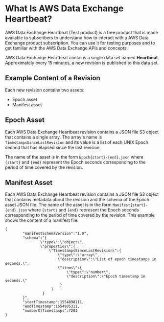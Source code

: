 # What Is AWS Data Exchange Heartbeat?<a name="heartbeat"></a>

AWS Data Exchange Heartbeat \(Test product\) is a free product that is made available to subscribers to understand how to interact with a AWS Data Exchange product subscription\. You can use it for testing purposes and to get familiar with the AWS Data Exchange APIs and concepts\.

AWS Data Exchange Heartbeat contains a single data set named **Heartbeat**\. Approximately every 15 minutes, a new revision is published to this data set\.

## Example Content of a Revision<a name="subscriber-heartbeat-product-example"></a>

 Each new revision contains two assets:
+ Epoch asset
+ Manifest asset

## Epoch Asset<a name="subscriber-heartbeat-product-example-epoch-asset"></a>

 Each AWS Data Exchange Heartbeat revision contains a JSON file S3 object that contains a single array\. The array's name is `TimestampsSinceLastRevision` and its value is a list of each UNIX Epoch second that has elapsed since the last revision\.

The name of the asset is in the form `Epoch{start}-{end}.json` where `{start}` and `{end}` represent the Epoch seconds corresponding to the period of time covered by the revision\.

## Manifest Asset<a name="subscriber-heartbeat-product-example-manifest-asset"></a>

 Each AWS Data Exchange Heartbeat revision contains a JSON file S3 object that contains metadata about the revision and the schema of the Epoch asset JSON file\. The name of the asset is in the form `Manifest{start}-{end}.json` where `{start}` and `{end}` represent the Epoch seconds corresponding to the period of time covered by the revision\. This example shows the content of a manifest file:

```
{
        "manifestSchemaVersion":"1.0",
        "schema":"{
                \"type\":\"object\",
                \"properties\":{
                    \"TimestampsSinceLastRevision\":{
                        \"type\":\"array\",
                        \"description\":\"List of epoch timestamps in seconds.\",
                        \"items\":{
                            \"type\":\"number\",
                            \"description\":\"Epoch timestamp in seconds.\"
                         }
                     }
                 }
        }",
        "startTimestamp":1554898111,
        "endTimestamp":1554905311,
        "numberOfTimestamps":7201
}
```